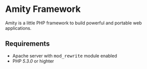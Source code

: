 Amity Framework
===============
Amity is a little PHP framework to build powerful and portable web applications.

Requirements
------------
- Apache server with <kbd>mod_rewrite</kbd> module enabled
- PHP _5.3.0_ or highter